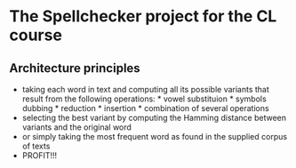 # The Spellchecker project for the CL course

## Architecture principles
* taking each word in text and computing all its possible variants that result from the following operations:
        * vowel substituion
        * symbols dubbing
        * reduction
        * insertion
        * combination of several operations
* selecting the best variant by computing the Hamming distance between variants and the original word
* or simply taking the most frequent word as found in the supplied corpus of texts
* PROFIT!!!
